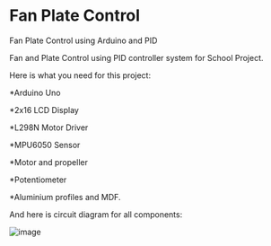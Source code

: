 # Fan Plate Control
Fan Plate Control using Arduino and PID


Fan and Plate Control using PID controller system for School Project.

Here is what you need for this project:

*Arduino Uno	

*2x16 LCD Display	

*L298N Motor Driver	

*MPU6050 Sensor

*Motor and propeller

*Potentiometer	

*Aluminium profiles and MDF.


And here is circuit diagram for all components:

![image](https://user-images.githubusercontent.com/72810147/157124081-cddbf086-69e0-403b-8ca5-0f94f0bc8e59.png)

